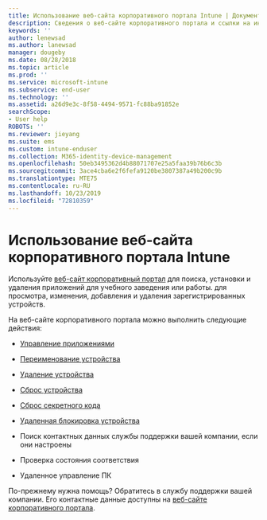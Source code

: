 ```yaml
---
title: Использование веб-сайта корпоративного портала Intune | Документы Майкрософт
description: Сведения о веб-сайте корпоративного портала и ссылки на инструкции по выполнению задач, которые можно выполнять на этом веб-сайте
keywords: ''
author: lenewsad
ms.author: lanewsad
manager: dougeby
ms.date: 08/28/2018
ms.topic: article
ms.prod: ''
ms.service: microsoft-intune
ms.subservice: end-user
ms.technology: ''
ms.assetid: a26d9e3c-8f58-4494-9571-fc88ba91852e
searchScope:
- User help
ROBOTS: ''
ms.reviewer: jieyang
ms.suite: ems
ms.custom: intune-enduser
ms.collection: M365-identity-device-management
ms.openlocfilehash: 50eb3495362d4b88071707e25a5faa39b76b6c3b
ms.sourcegitcommit: 3ace4cba6e2f6fefa9120be3807387a49b200c9b
ms.translationtype: MTE75
ms.contentlocale: ru-RU
ms.lasthandoff: 10/23/2019
ms.locfileid: "72810359"
---
```

# <a name="using-the-intune-company-portal-website"></a>Использование веб-сайта корпоративного портала Intune
Используйте [веб-сайт корпоративный портал](https://portal.manage.microsoft.com) для поиска, установки и удаления приложений для учебного заведения или работы. для просмотра, изменения, добавления и удаления зарегистрированных устройств.  

На веб-сайте корпоративного портала можно выполнить следующие действия:

- [Управление приложениями](manage-apps-cpweb.md)  

- [Переименование устройства](rename-your-device-cpwebsite.md)

- [Удаление устройства](remove-your-device-cpwebsite.md)

- [Сброс устройства](reset-erase-your-device-cpwebsite.md)

- [Сброс секретного кода](reset-your-passcode-cpwebsite.md)

- [Удаленная блокировка устройства](remote-lock-your-device-cpwebsite.md)

- Поиск контактных данных службы поддержки вашей компании, если они настроены

- Проверка состояния соответствия

- Удаленное управление ПК

По-прежнему нужна помощь? Обратитесь в службу поддержки вашей компании. Его контактные данные доступны на [веб-сайте корпоративного портала](https://go.microsoft.com/fwlink/?linkid=2010980).

